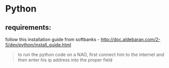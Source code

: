 # Python
 requirements:
 -------------

 follow this installation guide from softbanks - http://doc.aldebaran.com/2-5/dev/python/install_guide.html

 >to run the python code on a NAO, first connect him to the internet and then enter his ip address into the proper field